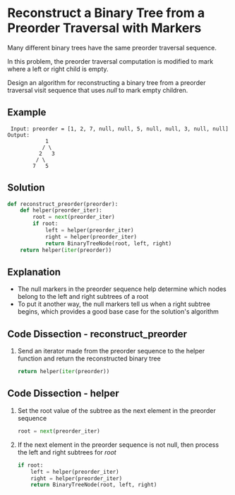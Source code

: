 # Reconstruct a Binary Tree from a Preorder Traversal with Markers
Many different binary trees have the same preorder traversal sequence.

In this problem, the preorder traversal computation is modified to mark where a left or right child is empty.

Design an algorithm for reconstructing a binary tree from a preorder traversal visit sequence that uses _null_ to mark empty children.

## Example
```
 Input: preorder = [1, 2, 7, null, null, 5, null, null, 3, null, null]
Output:
            1
           / \
          2   3
         / \
        7   5
```

## Solution
```python
def reconstruct_preorder(preorder):
    def helper(preorder_iter):
        root = next(preorder_iter)
        if root:
            left = helper(preorder_iter)
            right = helper(preorder_iter)
            return BinaryTreeNode(root, left, right)
    return helper(iter(preorder))
```

## Explanation
* The null markers in the preorder sequence help determine which nodes belong to the left and right subtrees of a root
* To put it another way, the null markers tell us when a right subtree begins, which provides a good base case for the solution's algorithm

## Code Dissection - reconstruct_preorder
1. Send an iterator made from the preorder sequence to the helper function and return the reconstructed binary tree
    ```python
    return helper(iter(preorder))
    ```

## Code Dissection - helper
1. Set the root value of the subtree as the next element in the preorder sequence
    ```python
    root = next(preorder_iter)
    ```
2. If the next element in the preorder sequence is not null, then process the left and right subtrees for _root_
    ```python
    if root:
        left = helper(preorder_iter)
        right = helper(preorder_iter)
        return BinaryTreeNode(root, left, right)